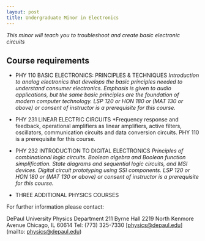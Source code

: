 ```yaml
---
layout: post
title: Undergraduate Minor in Electronics
---
```


*This minor will teach you to troubleshoot and create basic electronic circuits*

## Course requirements

* PHY 110 BASIC ELECTRONICS: PRINCIPLES & TECHNIQUES
*Introduction to analog electronics that develops the basic principles needed to understand consumer electronics. Emphasis is given to audio applications, but the same basic principles are the foundation of modern computer technology.  LSP 120 or HON 180 or (MAT 130 or above) or consent of instructor is a prerequisite for this course.*

* PHY 231 LINEAR ELECTRIC CIRCUITS
*Frequency response and feedback, operational amplifiers as linear amplifiers, active filters, oscillators, communication circuits and data conversion circuits.  PHY 110 is a prerequisite for this course.

* PHY 232 INTRODUCTION TO DIGITAL ELECTRONICS
*Principles of combinational logic circuits. Boolean algebra and Boolean function simplification. State diagrams and sequential logic circuits, and MSI devices. Digital circuit prototyping using SSI components.  LSP 120 or HON 180 or (MAT 130 or above) or consent of instructor is a prerequisite for this course.*

* THREE ADDITIONAL PHYSICS COURSES 

For further information please contact:

DePaul University Physics Department
211 Byrne Hall
2219 North Kenmore Avenue
Chicago, IL 60614
Tel: (773) 325-7330
[physics@depaul.edu](mailto: physics@depaul.edu)
